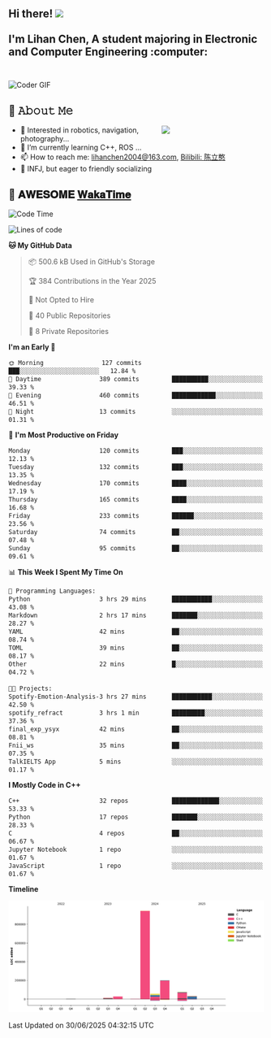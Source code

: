 <h2 align="left">
 <abc>
  <br>Hi there! <img src="https://user-images.githubusercontent.com/42378118/110234147-e3259600-7f4e-11eb-95be-0c4047144dea.gif" width="30"><br>
  <br> I'm Lihan Chen, A student majoring in Electronic and Computer Engineering :computer:<br>
  <br>
 </abc>
</h2>

<img align="center" src="https://media.giphy.com/media/SWoSkN6DxTszqIKEqv/giphy.gif" alt="Coder GIF" width="500">

## :book: 𝙰𝚋𝚘𝚞𝚝 𝙼𝚎

<img align="right" width="40%" src="https://github-readme-stats.vercel.app/api?username=LihanChen2004&show_icons=true&icon_color=CE1D2D&text_color=718096&bg_color=ffffff&hide_title=true" />

- 🌟 Interested in robotics, navigation, photography...
- 🌱 I’m currently learning C++, ROS ... 
- 📫 How to reach me: lihanchen2004@163.com, [Bilibili: 陈立憨](https://space.bilibili.com/170786212)
- 👯 INFJ, but eager to friendly socializing

## 📜 𝐀𝐖𝐄𝐒𝐎𝐌𝐄 [𝐖𝐚𝐤𝐚𝐓𝐢𝐦𝐞](https://github.com/anmol098/waka-readme-stats)

<!--START_SECTION:waka-->
![Code Time](http://img.shields.io/badge/Code%20Time-1%2C197%20hrs%201%20min-blue)

![Lines of code](https://img.shields.io/badge/From%20Hello%20World%20I%27ve%20Written-1.3%20million%20lines%20of%20code-blue)

**🐱 My GitHub Data** 

> 📦 500.6 kB Used in GitHub's Storage 
 > 
> 🏆 384 Contributions in the Year 2025
 > 
> 🚫 Not Opted to Hire
 > 
> 📜 40 Public Repositories 
 > 
> 🔑 8 Private Repositories 
 > 
**I'm an Early 🐤** 

```text
🌞 Morning                127 commits         ███░░░░░░░░░░░░░░░░░░░░░░   12.84 % 
🌆 Daytime                389 commits         ██████████░░░░░░░░░░░░░░░   39.33 % 
🌃 Evening                460 commits         ████████████░░░░░░░░░░░░░   46.51 % 
🌙 Night                  13 commits          ░░░░░░░░░░░░░░░░░░░░░░░░░   01.31 % 
```
📅 **I'm Most Productive on Friday** 

```text
Monday                   120 commits         ███░░░░░░░░░░░░░░░░░░░░░░   12.13 % 
Tuesday                  132 commits         ███░░░░░░░░░░░░░░░░░░░░░░   13.35 % 
Wednesday                170 commits         ████░░░░░░░░░░░░░░░░░░░░░   17.19 % 
Thursday                 165 commits         ████░░░░░░░░░░░░░░░░░░░░░   16.68 % 
Friday                   233 commits         ██████░░░░░░░░░░░░░░░░░░░   23.56 % 
Saturday                 74 commits          ██░░░░░░░░░░░░░░░░░░░░░░░   07.48 % 
Sunday                   95 commits          ██░░░░░░░░░░░░░░░░░░░░░░░   09.61 % 
```


📊 **This Week I Spent My Time On** 

```text
💬 Programming Languages: 
Python                   3 hrs 29 mins       ███████████░░░░░░░░░░░░░░   43.08 % 
Markdown                 2 hrs 17 mins       ███████░░░░░░░░░░░░░░░░░░   28.27 % 
YAML                     42 mins             ██░░░░░░░░░░░░░░░░░░░░░░░   08.74 % 
TOML                     39 mins             ██░░░░░░░░░░░░░░░░░░░░░░░   08.17 % 
Other                    22 mins             █░░░░░░░░░░░░░░░░░░░░░░░░   04.72 % 

🐱‍💻 Projects: 
Spotify-Emotion-Analysis-3 hrs 27 mins       ███████████░░░░░░░░░░░░░░   42.50 % 
spotify_refract          3 hrs 1 min         █████████░░░░░░░░░░░░░░░░   37.36 % 
final_exp_ysyx           42 mins             ██░░░░░░░░░░░░░░░░░░░░░░░   08.81 % 
Fnii_ws                  35 mins             ██░░░░░░░░░░░░░░░░░░░░░░░   07.35 % 
TalkIELTS App            5 mins              ░░░░░░░░░░░░░░░░░░░░░░░░░   01.17 % 
```

**I Mostly Code in C++** 

```text
C++                      32 repos            █████████████░░░░░░░░░░░░   53.33 % 
Python                   17 repos            ███████░░░░░░░░░░░░░░░░░░   28.33 % 
C                        4 repos             ██░░░░░░░░░░░░░░░░░░░░░░░   06.67 % 
Jupyter Notebook         1 repo              ░░░░░░░░░░░░░░░░░░░░░░░░░   01.67 % 
JavaScript               1 repo              ░░░░░░░░░░░░░░░░░░░░░░░░░   01.67 % 
```



**Timeline**

![Lines of Code chart](https://raw.githubusercontent.com/LihanChen2004/LihanChen2004/main/assets/bar_graph.png)


 Last Updated on 30/06/2025 04:32:15 UTC
<!--END_SECTION:waka-->

<!--
**LihanChen2004/LihanChen2004** is a ✨ _special_ ✨ repository because its `README.md` (this file) appears on your GitHub profile.

Here are some ideas to get you started:

- 🔭 I’m currently working on ...
- 🌱 I’m currently learning ...
- 👯 I’m looking to collaborate on ...
- 🤔 I’m looking for help with ...
- 💬 Ask me about ...
- 📫 How to reach me: ...
- 😄 Pronouns: ...
- ⚡ Fun fact: ...
-->
